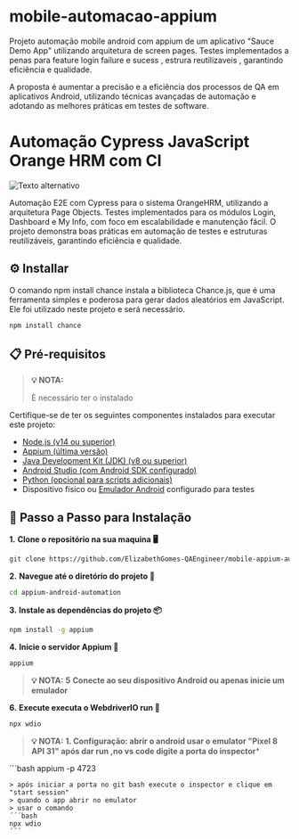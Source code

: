 # mobile-automacao-appium

Projeto automação mobile android com appium de um aplicativo "Sauce Demo App" utilizando 
arquitetura de screen pages. Testes implementados a penas para feature 
login failure e sucess , estrura reutilizaveis , garantindo eficiência e
qualidade.

A proposta é aumentar a precisão e a eficiência dos processos de QA em aplicativos Android, 
utilizando técnicas avançadas de automação e adotando as melhores práticas em testes de software.


# Automação Cypress JavaScript Orange HRM com CI

![Texto alternativo](OrangeHRM.png)



Automação E2E com Cypress para o sistema OrangeHRM, utilizando a arquitetura Page Objects. Testes implementados para os módulos Login, Dashboard e My Info, com foco em escalabilidade e manutenção fácil. O projeto demonstra boas práticas em automação de testes e estruturas reutilizáveis, garantindo eficiência e qualidade.

## ⚙️ Installar

O comando npm install chance instala a biblioteca Chance.js, que é uma ferramenta simples e poderosa para gerar dados aleatórios em JavaScript. Ele foi utilizado neste projeto e será necessário.

```bash
npm install chance
```
## 📋 Pré-requisitos

> **💡 NOTA:**
> 
> È necessário ter o instalado
> 

Certifique-se de ter os seguintes componentes instalados para executar este projeto:

- [Node.js (v14 ou superior)](https://nodejs.org/)
- [Appium (última versão)](https://appium.io/docs/en/about-appium/intro/)
- [Java Development Kit (JDK) (v8 ou superior)](https://www.oracle.com/java/technologies/javase-downloads.html)
- [Android Studio (com Android SDK configurado)](https://developer.android.com/studio)
- [Python (opcional para scripts adicionais)](https://www.python.org/downloads/)
- Dispositivo físico ou [Emulador Android](https://developer.android.com/studio/run/emulator) configurado para testes




## 📝 Passo a Passo para Instalação



**1.** **Clone o repositório na sua maquina 🖥️**

```bash
git clone https://github.com/ElizabethGomes-QAEngineer/mobile-appium-automacao.git
```

**2.** **Navegue até o diretório do projeto 📂**

```bash
cd appium-android-automation
````


**3.** **Instale as dependências do projeto 📦**

```bash
npm install -g appium
```

**4.** **Inicie o servidor Appium 🚀**

```bash
appium
```

> **💡 NOTA:**
> **5** **Conecte ao seu dispositivo Android ou apenas inicie um emulador**
> 


**6.** **Execute executa o WebdriverIO run 🚀**



```bash
npx wdio
````




> 
> **💡 NOTA:** **1. Configuração: abrir o android usar o emulator "Pixel 8 API 31" após dar run ,no vs code digite a porta do inspector***
> 
´´´bash
appium -p 4723
```
> após iniciar a porta no git bash execute o inspector e clique em "start session"
> quando o app abrir no emulator  
> usar o comando
´´´bash
npx wdio
´´´






